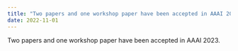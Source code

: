 ```yaml
---
title: "Two papers and one workshop paper have been accepted in AAAI 2023."
date: 2022-11-01
---
```

Two papers and one workshop paper have been accepted in AAAI 2023.
